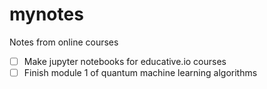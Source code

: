 # mynotes
Notes from online courses
- [ ] Make jupyter notebooks for educative.io courses
- [ ] Finish module 1 of quantum machine learning algorithms
